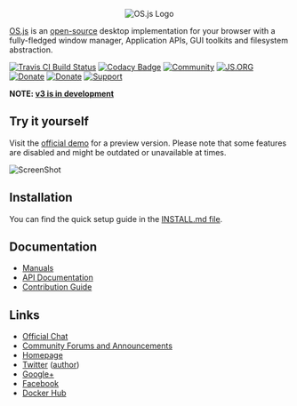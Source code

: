 <p align="center">
  <img alt="OS.js Logo" src="https://raw.githubusercontent.com/os-js/gfx/master/logo-big.png" />
</p>

[OS.js](https://www.os-js.org/) is an [open-source](https://raw.githubusercontent.com/os-js/OS.js/master/LICENSE) desktop implementation for your browser with a fully-fledged window manager, Application APIs, GUI toolkits and filesystem abstraction.

[![Travis CI Build Status](https://travis-ci.org/os-js/OS.js.svg?branch=master)](https://travis-ci.org/os-js/OS.js)
[![Codacy Badge](https://api.codacy.com/project/badge/Grade/bcb06aa267d5433db95a581237c23453)](https://www.codacy.com/app/andersevenrud/OS-js?utm_source=github.com&amp;utm_medium=referral&amp;utm_content=os-js/OS.js&amp;utm_campaign=Badge_Grade)
[![Community](https://img.shields.io/badge/join-community-green.svg)](https://community.os-js.org/)
[![JS.ORG](https://img.shields.io/badge/js.org-os-ffb400.svg)](http://js.org)
[![Donate](https://img.shields.io/badge/liberapay-donate-yellowgreen.svg)](https://liberapay.com/os-js/)
[![Donate](https://img.shields.io/badge/paypal-donate-yellow.svg)](https://www.paypal.com/cgi-bin/webscr?cmd=_donations&business=andersevenrud%40gmail%2ecom&lc=NO&currency_code=USD&bn=PP%2dDonationsBF%3abtn_donate_SM%2egif%3aNonHosted)
[![Support](https://img.shields.io/badge/patreon-support-orange.svg)](https://www.patreon.com/user?u=2978551&ty=h&u=2978551)

**NOTE: [v3 is in development](https://github.com/os-js/OS.js/tree/v3)**

## Try it yourself

Visit the [official demo](https://demo.os-js.org) for a preview version. Please note that some features are disabled and might be outdated or unavailable at times.

![ScreenShot](https://www.os-js.org/screenshot.png)

## Installation

You can find the quick setup guide in the [INSTALL.md file](https://github.com/os-js/OS.js/blob/master/INSTALL.md).

## Documentation

* [Manuals](https://manual.os-js.org/)
* [API Documentation](https://api.os-js.org/)
* [Contribution Guide](https://github.com/os-js/OS.js/blob/master/CONTRIBUTING.md)

## Links

* [Official Chat](https://gitter.im/os-js/OS.js)
* [Community Forums and Announcements](https://community.os-js.org/)
* [Homepage](https://os-js.org/)
* [Twitter](https://twitter.com/osjsorg) ([author](https://twitter.com/andersevenrud))
* [Google+](https://plus.google.com/b/113399210633478618934/113399210633478618934)
* [Facebook](https://www.facebook.com/os.js.org)
* [Docker Hub](https://hub.docker.com/u/osjs/)

